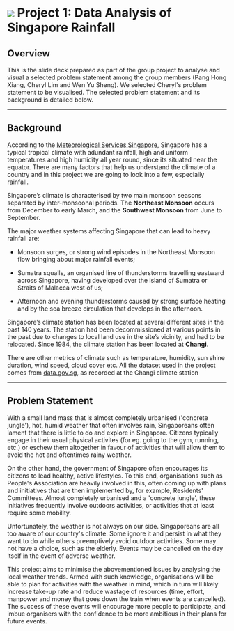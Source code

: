 # ![](../images/GA-logo.png) Project 1: Data Analysis of Singapore Rainfall

## Overview

This is the slide deck prepared as part of the group project to analyse and visual a selected problem statement among the group members (Pang Hong Xiang, Cheryl Lim and Wen Yu Sheng). We selected Cheryl's problem statement to be visualised. The selected problem statement and its background is detailed below.

---

## Background

According to the [Meteorological Services Singapore](http://www.weather.gov.sg/climate-climate-of-singapore/#:~:text=Singapore%20is%20situated%20near%20the,month%2Dto%2Dmonth%20variation.), Singapore has a typical tropical climate with adundant rainfall, high and uniform temperatures and high humidity all year round, since its situated near the equator. There are many factors that help us understand the climate of a country and in this project we are going to look into a few, especially rainfall.

Singapore’s climate is characterised by two main monsoon seasons separated by inter-monsoonal periods.  The **Northeast Monsoon** occurs from December to early March, and the **Southwest Monsoon** from June to September.

The major weather systems affecting Singapore that can lead to heavy rainfall are:

- Monsoon surges, or strong wind episodes in the Northeast Monsoon flow bringing about major rainfall events;

- Sumatra squalls, an organised line of thunderstorms travelling eastward across Singapore, having developed over the island of Sumatra or Straits of Malacca west of us;

- Afternoon and evening thunderstorms caused by strong surface heating and by the sea breeze circulation that develops in the afternoon.

Singapore’s climate station has been located at several different sites in the past 140 years. The station had been decommissioned at various points in the past due to changes to local land use in the site’s vicinity, and had to be relocated. Since 1984, the climate station has been located at **Changi**.

There are other metrics of climate such as temperature, humidity, sun shine duration, wind speed, cloud cover etc. All the dataset used in the project comes from [data.gov.sg](data.gov.sg), as recorded at the Changi climate station 

---

## Problem Statement

With a small land mass that is almost completely urbanised ('concrete jungle'), hot, humid weather that often involves rain, Singaporeans often lament that there is little to do and explore in Singapore. Citizens typically engage in their usual physical activites (for eg. going to the gym, running, etc.) or eschew them altogether in favour of activities that will allow them to avoid the hot and oftentimes rainy weather. 

On the other hand, the government of Singapore often encourages its citizens to lead healthy, active lifestyles. To this end, organisations such as People's Association are heavily involved in this, often coming up with plans and initiatives that are then implemented by, for example, Residents' Committees. Almost completely urbanised and a 'concrete jungle', these initiatives frequently involve outdoors activities, or activities that at least require some mobility.

Unfortunately, the weather is not always on our side. Singaporeans are all too aware of our country's climate. Some ignore it and persist in what they want to do while others preemptively avoid outdoor activities. Some may not have a choice, such as the elderly. Events may be cancelled on the day itself in the event of adverse weather. 

This project aims to minimise the abovementioned issues by analysing the local weather trends. Armed with such knowledge, organisations will be able to plan for activities with the weather in mind, which in turn will likely increase take-up rate and reduce wastage of resources (time, effort, manpower and money that goes down the train when events are cancelled). The success of these events will encourage more people to participate, and imbue organisers with the confidence to be more ambitious in their plans for future events.